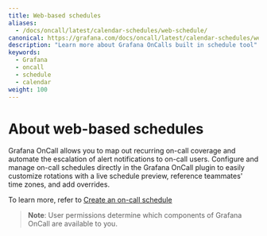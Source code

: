 ```yaml
---
title: Web-based schedules
aliases:
  - /docs/oncall/latest/calendar-schedules/web-schedule/
canonical: https://grafana.com/docs/oncall/latest/calendar-schedules/web-schedule/
description: "Learn more about Grafana OnCalls built in schedule tool"
keywords:
  - Grafana
  - oncall
  - schedule
  - calendar
weight: 100
---
```


# About web-based schedules 

Grafana OnCall allows you to map out recurring on-call coverage and automate the escalation of alert notifications to on-call users. Configure and manage on-call schedules directly in the Grafana OnCall plugin to easily customize rotations with a live schedule preview, reference teammates' time zones, and add overrides. 

To learn more, refer to [Create an on-call schedule](create-schedule.md)


>**Note**: User permissions determine which components of Grafana OnCall are available to you.



